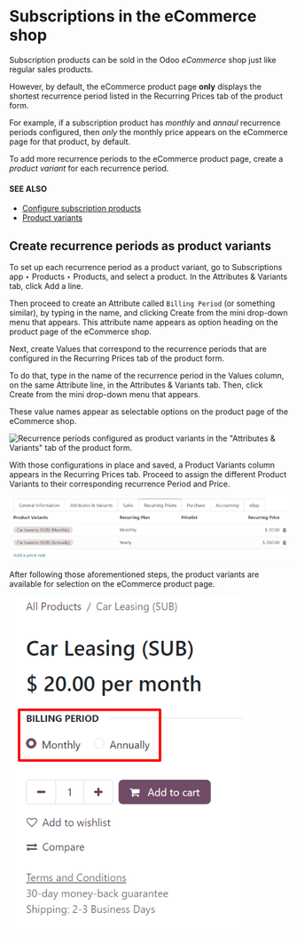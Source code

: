 # Subscriptions in the eCommerce shop

Subscription products can be sold in the Odoo *eCommerce* shop just like regular sales products.

However, by default, the eCommerce product page **only** displays the shortest recurrence period
listed in the Recurring Prices tab of the product form.

For example, if a subscription product has *monthly* and *annaul* recurrence periods configured,
then *only* the monthly price appears on the eCommerce page for that product, by default.

To add more recurrence periods to the eCommerce product page, create a *product variant* for each
recurrence period.

#### SEE ALSO
- [Configure subscription products](../subscriptions.md)
- [Product variants](../sales/products_prices/products/variants.md)

## Create recurrence periods as product variants

To set up each recurrence period as a product variant, go to Subscriptions app ‣
Products ‣ Products, and select a product. In the Attributes & Variants tab, click
Add a line.

Then proceed to create an Attribute called `Billing Period` (or something similar), by
typing in the name, and clicking Create from the mini drop-down menu that appears. This
attribute name appears as option heading on the product page of the eCommerce shop.

Next, create Values that correspond to the recurrence periods that are configured in
the Recurring Prices tab of the product form.

To do that, type in the name of the recurrence period in the Values column, on the same
Attribute line, in the Attributes & Variants tab. Then, click
Create from the mini drop-down menu that appears.

These value names appear as selectable options on the product page of the eCommerce shop.

![Recurrence periods configured as product variants in the "Attributes & Variants" tab of
the product form.](../../../.gitbook/assets/recurrence-period-attributes-variants.png)

With those configurations in place and saved, a Product Variants column appears in the
Recurring Prices tab. Proceed to assign the different Product Variants to
their corresponding recurrence Period and Price.

![Product variants on the "Time-based pricing" tab of the product form.](../../../.gitbook/assets/product-variants-time-based-pricing.png)

After following those aforementioned steps, the product variants are available for selection on the
eCommerce product page.

![Recurrence periods configured as product variants on the eCommerce product page.](../../../.gitbook/assets/recurrence-period-ecommerce.png)
